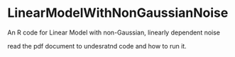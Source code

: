 # LinearModelWithNonGaussianNoise
An R code for Linear Model with non-Gaussian, linearly dependent noise

read the pdf document to undesratnd code and how to run it.
